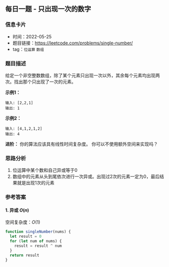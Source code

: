 ## 每日一题 - 只出现一次的数字

### 信息卡片

- 时间：2022-05-25
- 题目链接：https://leetcode.com/problems/single-number/
- tag：`位运算` `数组`

### 题目描述

给定一个非空整数数组，除了某个元素只出现一次以外，其余每个元素均出现两次。找出那个只出现了一次的元素。

**示例1：**

```
输入: [2,2,1]
输出: 1
```

**示例2：**

```
输入: [4,1,2,1,2]
输出: 4
```

**进阶：** 你的算法应该具有线性时间复杂度。 你可以不使用额外空间来实现吗？

### 思路分析

1. 位运算中某个数和自己异或等于0
2. 数组中的元素从头到尾依次进行一次异或。出现过2次的元素一定为0，最后结果就是出现1次的元素

### 参考答案

#### 1. 异或 $O(n)$

空间复杂度：$O(1)$

```javascript {.line-numbers}
function singleNumber(nums) {
  let result = 0
  for (let num of nums) {
    result = result ^ num
  }
  return result
}
```
